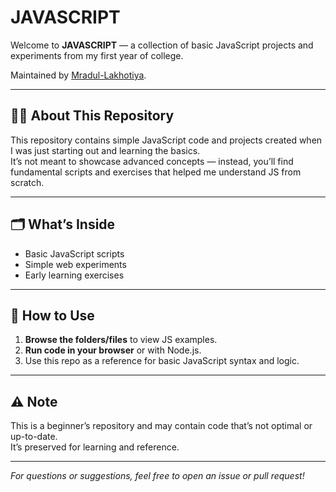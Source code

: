 # JAVASCRIPT

Welcome to **JAVASCRIPT** — a collection of basic JavaScript projects and experiments from my first year of college.

Maintained by [Mradul-Lakhotiya](https://github.com/Mradul-Lakhotiya).

---

## 🧑‍💻 About This Repository

This repository contains simple JavaScript code and projects created when I was just starting out and learning the basics.  
It’s not meant to showcase advanced concepts — instead, you’ll find fundamental scripts and exercises that helped me understand JS from scratch.

---

## 🗂️ What’s Inside

- Basic JavaScript scripts
- Simple web experiments
- Early learning exercises

---

## 🚀 How to Use

1. **Browse the folders/files** to view JS examples.
2. **Run code in your browser** or with Node.js.
3. Use this repo as a reference for basic JavaScript syntax and logic.

---

## ⚠️ Note

This is a beginner’s repository and may contain code that’s not optimal or up-to-date.  
It’s preserved for learning and reference.

---

_For questions or suggestions, feel free to open an issue or pull request!_